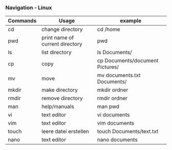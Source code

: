 ### Navigation - Linux

| Commands             | Usage                           | example                         |
|--------------------- |---------------------------------|---------------------------------|
| cd                   | change directory                | cd /home                        |
| pwd                  | print name of current directory | pwd                             |
| ls                   | list directory                  | ls Documents/                   |
| cp                   | copy                            | cp Documents/document Pictures/ |
| mv                   | move                            | mv documents.txt Documents/     |
| mkdir                | make directory                  | mkdir ordner                    |
| rmdir                | remove directory                | rmdir ordner                    |
| man                  | help/manuals                    | man pwd                         |
| vi                   | text editor                     | vi documents                    |
| vim                  | text editor                     | vim documents                   |
| touch                | leere datei erstellen           | touch Documents/text.txt        |
| nano                 | text editor                     | nano documents                  |
